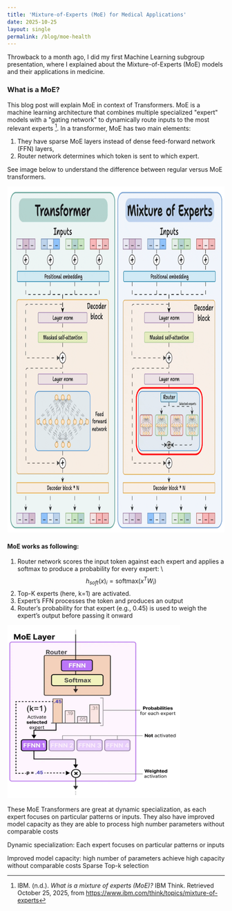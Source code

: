 ```yaml
---
title: 'Mixture-of-Experts (MoE) for Medical Applications'
date: 2025-10-25
layout: single
permalink: /blog/moe-health
---
```

Throwback to a month ago, I did my first Machine Learning subgroup presentation, where I explained about the Mixture-of-Experts (MoE) models and their applications in medicine. 

### What is a MoE?
This blog post will explain MoE in context of Transformers. MoE is a machine learning architecture that combines multiple specialized "expert" models with a "gating network" to dynamically route inputs to the most relevant experts [^1]. In a transformer, MoE has two main elements: 
1. They have sparse MoE layers instead of dense feed-forward network (FFN) layers,
2. Router network determines which token is sent to which expert.

See image below to understand the difference between regular versus MoE transformers. 

<img src="MOE-1.png" width="800" height="800" />

#### MoE works as following:
1. Router network scores the input token against each expert and applies a softmax to produce a probability for every expert: \\
$$h_{soft}(x)_{i} = \text{softmax}(x^T W_i)$$
2. Top-K experts (here, k=1) are activated.
3. Expert’s FFN processes the token and produces an output
4. Router’s probability for that expert (e.g., 0.45) is used to weigh the expert’s output before passing it onward

<img src="MOE-2.png" width="400" height="400" />

These MoE Transformers are great at dynamic specialization, as each expert focuses on particular patterns or inputs. They also have improved model capacity as they are able to process high number parameters without comparable costs

Dynamic specialization: Each expert focuses on particular patterns or inputs

Improved model capacity: high number of parameters achieve high capacity without comparable costs
Sparse Top-k selection


[^1]: IBM. (n.d.). *What is a mixture of experts (MoE)?* IBM Think. Retrieved October 25, 2025, from https://www.ibm.com/think/topics/mixture-of-experts
